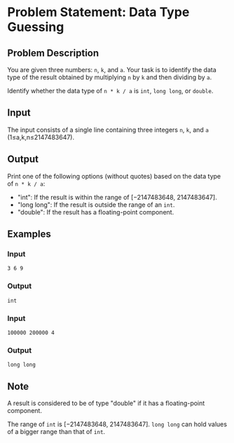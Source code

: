 # Problem Statement: Data Type Guessing

## Problem Description

You are given three numbers: `n`, `k`, and `a`. Your task is to identify the data type of the result obtained by multiplying `n` by `k` and then dividing by `a`.

Identify whether the data type of `n * k / a` is `int`, `long long`, or `double`.

## Input

The input consists of a single line containing three integers `n`, `k`, and `a` (1≤a,k,n≤2147483647).

## Output

Print one of the following options (without quotes) based on the data type of `n * k / a`:

- "int": If the result is within the range of [−2147483648, 2147483647].
- "long long": If the result is outside the range of an `int`.
- "double": If the result has a floating-point component.

## Examples

### Input

```
3 6 9
```

### Output

```
int
```

### Input

```
100000 200000 4
```

### Output

```
long long
```

## Note

A result is considered to be of type "double" if it has a floating-point component.

The range of `int` is [−2147483648, 2147483647]. `long long` can hold values of a bigger range than that of `int`.